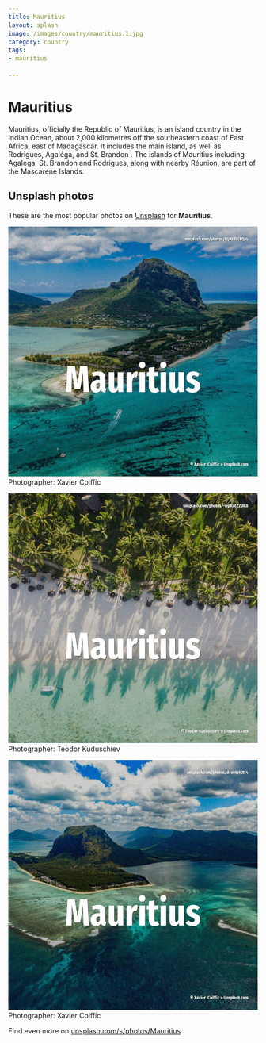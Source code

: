 ```yaml
---
title: Mauritius
layout: splash
image: /images/country/mauritius.1.jpg
category: country
tags:
- mauritius

---
```

# Mauritius

Mauritius, officially the Republic of Mauritius, is an island country in the Indian Ocean, about  2,000 kilometres  off the southeastern coast of East Africa, east of Madagascar. It includes the main island, as well as Rodrigues, Agaléga, and St. Brandon  . The islands of Mauritius including Agalega, St. Brandon and Rodrigues, along with nearby Réunion, are part of the Mascarene Islands. 

 
## Unsplash photos
These are the most popular photos on [Unsplash](https://unsplash.com) for **Mauritius**.
 
![Mauritius](/images/country/mauritius.1.jpg)
Photographer:  Xavier  Coiffic
 
![Mauritius](/images/country/mauritius.2.jpg)
Photographer:  Teodor Kuduschiev
 
![Mauritius](/images/country/mauritius.3.jpg)
Photographer:  Xavier  Coiffic
 
Find even more on [unsplash.com/s/photos/Mauritius](https://unsplash.com/s/photos/Mauritius)
 
